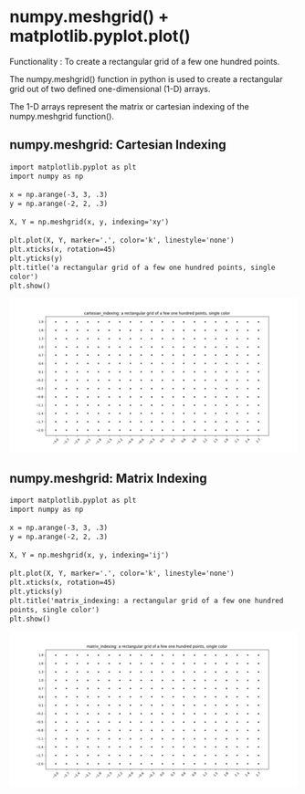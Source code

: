 # numpy.meshgrid() + matplotlib.pyplot.plot() 

Functionality : To create a rectangular grid of a few one hundred points. 

The numpy.meshgrid() function in python is used to create a rectangular grid out of two defined one-dimensional (1-D) arrays. 

The 1-D arrays represent the matrix or cartesian indexing of the numpy.meshgrid function().

## numpy.meshgrid: Cartesian Indexing

```python3
import matplotlib.pyplot as plt
import numpy as np

x = np.arange(-3, 3, .3)
y = np.arange(-2, 2, .3)

X, Y = np.meshgrid(x, y, indexing='xy')

plt.plot(X, Y, marker='.', color='k', linestyle='none')
plt.xticks(x, rotation=45)
plt.yticks(y)
plt.title('a rectangular grid of a few one hundred points, single color')
plt.show()
```

![Image_1](https://github.com/olutosinbanjo/direction_field/blob/4166af9d47e942c6ff7dff0c5c8dce065d78a349/doc/np.meshgrid/images/cartesian_indexing.png)

## numpy.meshgrid: Matrix Indexing

```python3
import matplotlib.pyplot as plt
import numpy as np

x = np.arange(-3, 3, .3)
y = np.arange(-2, 2, .3)

X, Y = np.meshgrid(x, y, indexing='ij')

plt.plot(X, Y, marker='.', color='k', linestyle='none')
plt.xticks(x, rotation=45)
plt.yticks(y)
plt.title('matrix_indexing: a rectangular grid of a few one hundred points, single color')
plt.show()
```
![Image_2](https://github.com/olutosinbanjo/direction_field/blob/4166af9d47e942c6ff7dff0c5c8dce065d78a349/doc/np.meshgrid/images/matrix_indexing.png)
